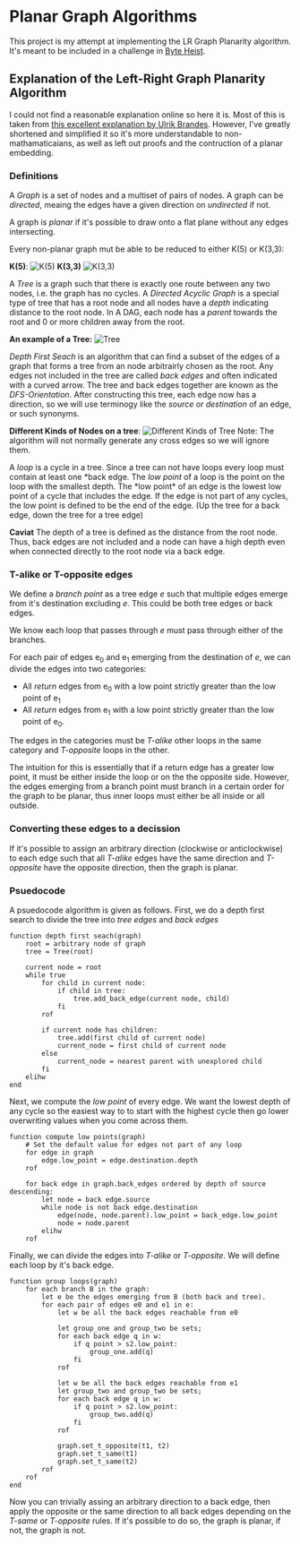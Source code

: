 # Planar Graph Algorithms

This project is my attempt at implementing the LR Graph Planarity algorithm. It's meant to be included in a challenge in [Byte Heist](https://byte-heist.com).

## Explanation of the Left-Right Graph Planarity Algorithm

I could not find a reasonable explanation online so here it is. Most of this is taken from [this excellent explanation by Ulrik Brandes](https://www.cs.ubc.ca/~will/536E/papers/LRPlanarityBrandes.pdf). However, I've greatly shortened and simplified it so it's more understandable to non-mathamaticaians, as well as left out proofs and the contruction of a planar embedding.

### Definitions

A _Graph_ is a set of nodes and a multiset of pairs of nodes. A graph can be _directed_, meaing the edges have a given direction on _undirected_ if not.

A graph is _planar_ if it's possible to draw onto a flat plane without any edges intersecting.

Every non-planar graph mut be able to be reduced to either K(5) or K(3,3):

**K(5)**:
![K(5)](https://upload.wikimedia.org/wikipedia/commons/thumb/c/cf/Complete_graph_K5.svg/120px-Complete_graph_K5.svg.png)
**K(3,3)**
![K(3,3)](https://upload.wikimedia.org/wikipedia/commons/thumb/f/f3/Biclique_K_3_3.svg/100px-Biclique_K_3_3.svg.png)

A _Tree_ is a graph such that there is exactly one route between any two nodes, i.e. the graph has no cycles. A _Directed Acyclic Graph_ is a special type of tree that has a root node and all nodes have a _depth_ indicating distance to the root node. In A DAG, each node has a _parent_ towards the root and 0 or more children away from the root.

**An example of a Tree:** ![Tree](https://upload.wikimedia.org/wikipedia/commons/thumb/2/24/Tree_graph.svg/180px-Tree_graph.svg.png)

_Depth First Seach_ is an algorithm that can find a subset of the edges of a graph that forms a tree from an node arbitrairly chosen as the root. Any edges not included in the tree are called _back edges_ and often indicated with a curved arrow. The tree and back edges together are known as the _DFS-Orientation_. After constructing this tree, each edge now has a direction, so we will use terminogy like the _source_ or _destination_ of an edge, or such synonyms.

**Different Kinds of Nodes on a tree**: ![Different Kinds of Tree](https://upload.wikimedia.org/wikipedia/commons/thumb/5/57/Tree_edges.svg/330px-Tree_edges.svg.png) Note: The algorithm will not normally generate any cross edges so we will ignore them.

A _loop_ is a cycle in a tree. Since a tree can not have loops every loop must contain at least one *back edge. The *low point* of a loop is the point on the loop with the smallest depth. The *low point\* of an edge
is the lowest low point of a cycle that includes the edge. If the edge is not part of any cycles, the low point is defined to be the end of the edge. (Up the tree for a back edge, down the tree for a tree edge)

**Caviat** The depth of a tree is defined as the distance from the root node. Thus, back edges are not included and a node can have a high depth even when connected directly to the root node via a back edge.

### T-alike or T-opposite edges

We define a _branch point_ as a tree edge _e_ such that multiple edges emerge from it's destination excluding _e_. This could be both tree edges or back edges.

We know each loop that passes through _e_ must pass through either of the branches.

For each pair of edges e<sub>0</sub> and e<sub>1</sub> emerging from the destination of _e_, we can divide the edges into two categories:

- All _return_ edges from e<sub>0</sub> with a low point strictly greater than the low point of e<sub>1</sub>
- All _return_ edges from e<sub>1</sub> with a low point strictly greater than the low point of e<sub>0</sub>.

The edges in the categories must be _T-alike_ other loops in the same category and _T-opposite_ loops in the other.

The intuition for this is essentially that if a return edge has a greater low point, it must be either inside the loop or on the the opposite side. However, the edges emerging from a branch point must branch in a certain order for the graph to be planar, thus inner loops must either be all inside or all outside.

### Converting these edges to a decission

If it's possible to assign an arbitrary direction (clockwise or anticlockwise) to each edge such that all _T-alike_ edges have the same direction and _T-opposite_ have the opposite direction, then the graph is planar.

### Psuedocode

A psuedocode algorithm is given as follows. First, we do a depth first search to divide the tree into
_tree edges_ and _back edges_

```
function depth first seach(graph)
    root = arbitrary node of graph
    tree = Tree(root)

    current node = root
    while true
        for child in current node:
            if child in tree:
                tree.add_back_edge(current node, child)
            fi
        rof

        if current node has children:
            tree.add(first child of current node)
            current_node = first child of current node
        else
            current_node = nearest parent with unexplored child
        fi
    elihw
end
```

Next, we compute the _low point_ of every edge. We want the lowest depth of any cycle so the easiest
way to to start with the highest cycle then go lower overwriting values when you come across them.

```
function compute low points(graph)
    # Set the default value for edges not part of any loop
    for edge in graph
        edge.low_point = edge.destination.depth
    rof

    for back edge in graph.back_edges ordered by depth of source descending:
        let node = back edge.source
        while node is not back edge.destination
            edge(node, node.parent).low_point = back_edge.low_point
            node = node.parent
        elihw
    rof
```

Finally, we can divide the edges into _T-alike_ or _T-opposite_. We will define each loop by it's back edge.

```
function group loops(graph)
    for each branch B in the graph:
        let e be the edges emerging from B (both back and tree).
        for each pair of edges e0 and e1 in e:
            let w be all the back edges reachable from e0

            let group_one and group_two be sets;
            for each back edge q in w:
                if q point > s2.low_point:
                    group_one.add(q)
                fi
            rof

            let w be all the back edges reachable from e1
            let group_two and group_two be sets;
            for each back edge q in w:
                if q point > s2.low_point:
                    group_two.add(q)
                fi
            rof

            graph.set_t_opposite(t1, t2)
            graph.set_t_same(t1)
            graph.set_t_same(t2)
        rof
    rof
end
```

Now you can trivially assing an arbitrary direction to a back edge, then apply the opposite or the same direction to all back edges depending on the _T-same_ or _T-opposite_ rules. If it's possible
to do so, the graph is planar, if not, the graph is not.
